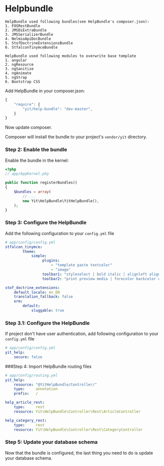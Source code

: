 Helpbundle
===========

```
HelpBundle used following bundles(see HelpBundle's composer.json):
1. FOSRestBundle
2. JMSDiExtraBundle
3. JMSSerializerBundle
4. NelmioApiDocBundle
5. StofDoctrineExtensionsBundle
6. StfalconTinymceBundle
```

```
HelpBundle used following modules to overwrite base template
1. angular
2. ngResource
3. ngSanitize
4. ngAnimate
5. ngStrap
6. Bootstrap CSS
```

Add HelpBundle in your composer.json:

```js
{
    "require": {
        "yit/help-bundle": "dev-master",
    }
}
```

Now update composer.

Composer will install the bundle to your project's `vendor/yit` directory.

### Step 2: Enable the bundle

Enable the bundle in the kernel:

``` php
<?php
// app/AppKernel.php

public function registerBundles()
{
    $bundles = array(
        // ...
        new Yit\HelpBundle\YitHelpBundle(),
    );
}
```

### Step 3: Configure the HelpBundle

Add the following configuration to your `config.yml` file

``` yaml
# app/config/config.yml
stfalcon_tinymce:
        theme:
            simple:
                 plugins:
                     - "template paste textcolor"
                     - "image"
                 toolbar1: "styleselect | bold italic | alignleft aligncenter alignright alignjustify | bullist numlist outdent indent | link image"
                 toolbar2: "print preview media | forecolor backcolor emoticons | stfalcon | example"

stof_doctrine_extensions:
    default_locale: en_EN
    translation_fallback: false
    orm:
        default:
            sluggable: true
```

### Step 3.1: Configure the HelpBundle

If project don't have user authentication, add following configuration to your `config.yml` file

``` yaml
# app/config/config.yml
yit_help:
    secure: false
```

###Step 4: Import HelpBundle routing files

``` yaml
# app/config/routing.yml
yit_help:
    resource: "@YitHelpBundle/Controller/"
    type:     annotation
    prefix:   /

help_article_rest:
    type:     rest
    resource: Yit\HelpBundle\Controller\Rest\ArticleController

help_category_rest:
    type:     rest
    resource: Yit\HelpBundle\Controller\Rest\CategoryController
```
### Step 5: Update your database schema

Now that the bundle is configured, the last thing you need to do is update your
database schema.


